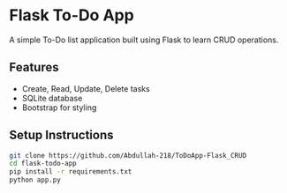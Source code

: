 # Flask To-Do App

A simple To-Do list application built using Flask to learn CRUD operations.

## Features
- Create, Read, Update, Delete tasks
- SQLite database
- Bootstrap for styling

## Setup Instructions

```bash
git clone https://github.com/Abdullah-218/ToDoApp-Flask_CRUD
cd flask-todo-app
pip install -r requirements.txt
python app.py

